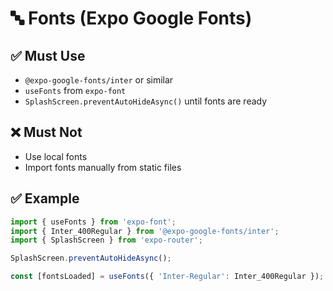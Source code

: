 # 🔤 Fonts (Expo Google Fonts)

## ✅ Must Use
- `@expo-google-fonts/inter` or similar
- `useFonts` from `expo-font`
- `SplashScreen.preventAutoHideAsync()` until fonts are ready

## ❌ Must Not
- Use local fonts
- Import fonts manually from static files

## ✅ Example
```ts
import { useFonts } from 'expo-font';
import { Inter_400Regular } from '@expo-google-fonts/inter';
import { SplashScreen } from 'expo-router';

SplashScreen.preventAutoHideAsync();

const [fontsLoaded] = useFonts({ 'Inter-Regular': Inter_400Regular });
```
